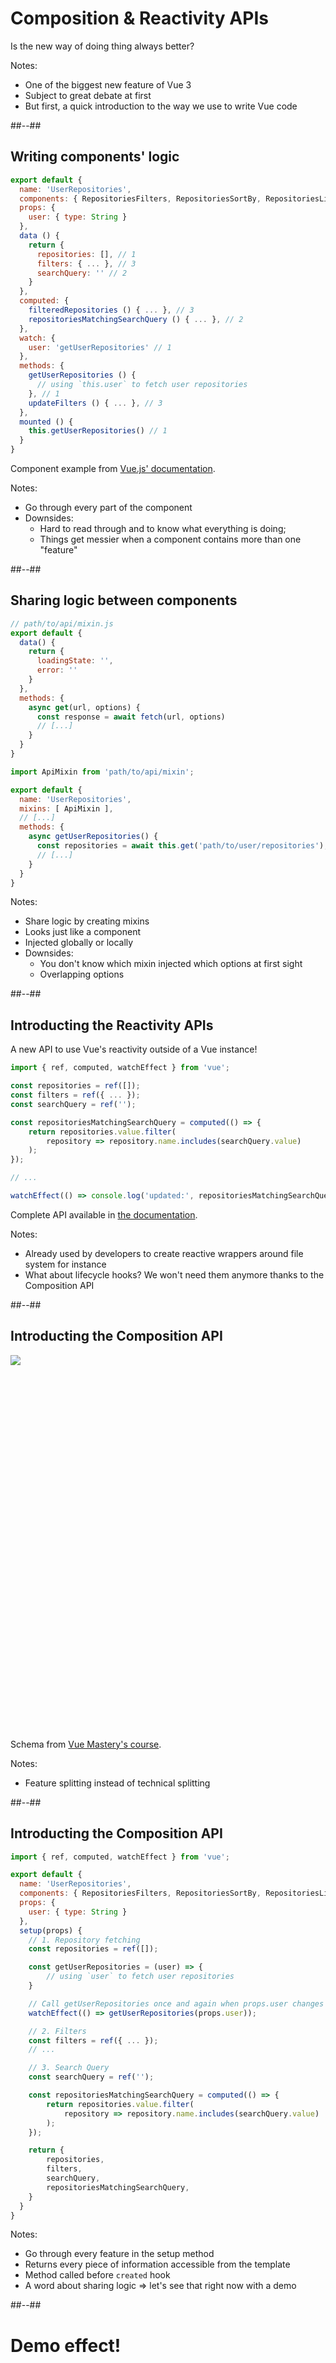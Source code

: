 <!-- .slide: class="transition" -->

# Composition & Reactivity APIs

Is the new way of doing thing always better?

Notes:
- One of the biggest new feature of Vue 3
- Subject to great debate at first
- But first, a quick introduction to the way we use to write Vue code

##--##

<!-- .slide: data-type-show="prez" class="with-code" -->

## Writing components' logic

```js
export default {
  name: 'UserRepositories',
  components: { RepositoriesFilters, RepositoriesSortBy, RepositoriesList },
  props: {
    user: { type: String }
  },
  data () {
    return {
      repositories: [], // 1
      filters: { ... }, // 3
      searchQuery: '' // 2
    }
  },
  computed: {
    filteredRepositories () { ... }, // 3
    repositoriesMatchingSearchQuery () { ... }, // 2
  },
  watch: {
    user: 'getUserRepositories' // 1
  },
  methods: {
    getUserRepositories () {
      // using `this.user` to fetch user repositories
    }, // 1
    updateFilters () { ... }, // 3
  },
  mounted () {
    this.getUserRepositories() // 1
  }
}
```

<!-- .element: class="fragment" -->

Component example from [Vue.js' documentation](https://v3.vuejs.org/guide/composition-api-introduction.html#why-composition-api).

Notes:
- Go through every part of the component
- Downsides:
    - Hard to read through and to know what everything is doing;
    - Things get messier when a component contains more than one "feature"

##--##

<!-- .slide: data-type-show="prez" -->

## Sharing logic between components

```js
// path/to/api/mixin.js
export default {
  data() {
    return {
      loadingState: '',
      error: ''
    }
  },
  methods: {
    async get(url, options) {
      const response = await fetch(url, options)
      // [...]
    }
  }
}
```

<!-- .element: class="fragment" -->

```js
import ApiMixin from 'path/to/api/mixin';

export default {
  name: 'UserRepositories',
  mixins: [ ApiMixin ],
  // [...]
  methods: {
    async getUserRepositories() {
      const repositories = await this.get('path/to/user/repositories');
      // [...]
    }
  }
}
```
<!-- .element: class="fragment" -->

Notes:
- Share logic by creating mixins
- Looks just like a component
- Injected globally or locally
- Downsides:
  - You don't know which mixin injected which options at first sight
  - Overlapping options

##--##

<!-- .slide: data-type-show="prez" class="with-code" -->

## Introducting the Reactivity APIs

A new API to use Vue's reactivity outside of a Vue instance!

```js
import { ref, computed, watchEffect } from 'vue';

const repositories = ref([]);
const filters = ref({ ... });
const searchQuery = ref('');

const repositoriesMatchingSearchQuery = computed(() => {
    return repositories.value.filter(
        repository => repository.name.includes(searchQuery.value)
    );
});

// ...

watchEffect(() => console.log('updated:', repositoriesMatchingSearchQuery))
```

<!-- .element: class="fragment" -->

Complete API available in [the documentation](https://v3.vuejs.org/api/basic-reactivity.html).

<!-- .element: class="fragment" -->

Notes:
- Already used by developers to create reactive wrappers around file system for instance
- What about lifecycle hooks? We won't need them anymore thanks to the Composition API

##--##

<!-- .slide: data-type-show="prez" -->

## Introducting the Composition API

<div style="height:600px; width:100%">
    <img class="full-height center" src="https://firebasestorage.googleapis.com/v0/b/vue-mastery.appspot.com/o/flamelink%2Fmedia%2F1570466251996_04-logical-concerns.jpg?alt=media&token=da79b1b0-c956-4dae-aaa8-d22e67ec1714">
</div>

Schema from [Vue Mastery's course](https://www.vuemastery.com/courses/vue-3-essentials/why-the-composition-api/).

Notes:
- Feature splitting instead of technical splitting

##--##

<!-- .slide: data-type-show="prez" class="with-code" -->

## Introducting the Composition API

```js
import { ref, computed, watchEffect } from 'vue';

export default {
  name: 'UserRepositories',
  components: { RepositoriesFilters, RepositoriesSortBy, RepositoriesList },
  props: {
    user: { type: String }
  },
  setup(props) {
    // 1. Repository fetching
    const repositories = ref([]);

    const getUserRepositories = (user) => {
        // using `user` to fetch user repositories
    }

    // Call getUserRepositories once and again when props.user changes
    watchEffect(() => getUserRepositories(props.user));

    // 2. Filters
    const filters = ref({ ... });
    // ...

    // 3. Search Query    
    const searchQuery = ref('');

    const repositoriesMatchingSearchQuery = computed(() => {
        return repositories.value.filter(
            repository => repository.name.includes(searchQuery.value)
        );
    });

    return {
        repositories,
        filters,
        searchQuery,
        repositoriesMatchingSearchQuery,
    }
  }
}
```

<!-- .element: class="fragment" -->

Notes:
- Go through every feature in the setup method
- Returns every piece of information accessible from the template
- Method called before `created` hook
- A word about sharing logic => let's see that right now with a demo

##--##

<!-- .slide: class="transition" -->

# Demo effect!
